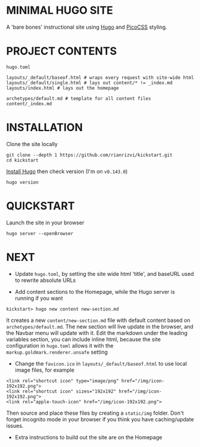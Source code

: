# MINIMAL HUGO SITE

A 'bare bones' instructional site using <a href="https://github.com/gohugoio/hugo">Hugo</a> and <a href="https://github.com/picocss/pico">PicoCSS</a> styling.

# PROJECT CONTENTS
```
hugo.toml

layouts/_default/baseof.html # wraps every request with site-wide html
layouts/_default/single.html # lays out content/* != _index.md
layouts/index.html # lays out the homepage

archetypes/default.md # template for all content files
content/_index.md
```

# INSTALLATION

Clone the site locally
```
git clone --depth 1 https://github.com/rianrizvi/kickstart.git 
cd kickstart
```

[Install Hugo](https://gohugo.io/installation/) then check version (I'm on `v0.143.0`)
```
hugo version 
```

# QUICKSTART

Launch the site in your browser
```
hugo server --openBrowser
```


# NEXT

- Update `hugo.toml`, by setting the site wide html 'title', and baseURL used to rewrite absolute URLs

- Add content sections to the Homepage, while the Hugo server is running if you want
```
kickstart> hugo new content new-section.md
```
It creates a new `content/new-section.md` file with default content based on `archetypes/default.md`.
The new section will live update in the browser, and the Navbar menu will update with it. Edit the markdown under the leading variables section, you can include inline html, because the site configuration in `hugo.toml` allows it with the `markup.goldmark.renderer.unsafe` setting

- Change the `favicon.ico` in `layouts/_default/baseof.html` to use local image files, for example
```
<link rel="shortcut icon" type="image/png" href="/img/icon-192x192.png">
<link rel="shortcut icon" sizes="192x192" href="/img/icon-192x192.png">
<link rel="apple-touch-icon" href="/img/icon-192x192.png">
```
Then source and place these files by creating a `static/img` folder.
Don't forget incognito mode in your browser if you think you have caching/update issues.

- Extra instructions to build out the site are on the Homepage


